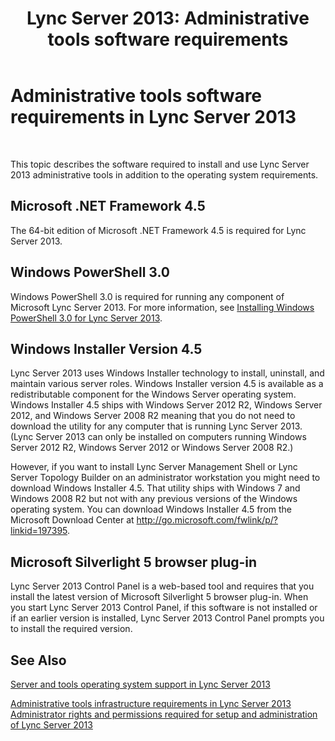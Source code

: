 ﻿---
title: 'Lync Server 2013: Administrative tools software requirements'
TOCTitle: Administrative tools software requirements
ms:assetid: 2fb172c3-7b84-4e49-981c-2a17e7a00a29
ms:mtpsurl: https://technet.microsoft.com/en-us/library/Gg195653(v=OCS.15)
ms:contentKeyID: 48183740
ms.date: 07/23/2014
mtps_version: v=OCS.15
---

# Administrative tools software requirements in Lync Server 2013

 


This topic describes the software required to install and use Lync Server 2013 administrative tools in addition to the operating system requirements.

## Microsoft .NET Framework 4.5

The 64-bit edition of Microsoft .NET Framework 4.5 is required for Lync Server 2013.

## Windows PowerShell 3.0

Windows PowerShell 3.0 is required for running any component of Microsoft Lync Server 2013. For more information, see [Installing Windows PowerShell 3.0 for Lync Server 2013](lync-server-2013-installing-windows-powershell-3-0.md).

## Windows Installer Version 4.5

Lync Server 2013 uses Windows Installer technology to install, uninstall, and maintain various server roles. Windows Installer version 4.5 is available as a redistributable component for the Windows Server operating system. Windows Installer 4.5 ships with Windows Server 2012 R2, Windows Server 2012, and Windows Server 2008 R2 meaning that you do not need to download the utility for any computer that is running Lync Server 2013. (Lync Server 2013 can only be installed on computers running Windows Server 2012 R2, Windows Server 2012 or Windows Server 2008 R2.)

However, if you want to install Lync Server Management Shell or Lync Server Topology Builder on an administrator workstation you might need to download Windows Installer 4.5. That utility ships with Windows 7 and Windows 2008 R2 but not with any previous versions of the Windows operating system. You can download Windows Installer 4.5 from the Microsoft Download Center at <http://go.microsoft.com/fwlink/p/?linkid=197395>.

## Microsoft Silverlight 5 browser plug-in

Lync Server 2013 Control Panel is a web-based tool and requires that you install the latest version of Microsoft Silverlight 5 browser plug-in. When you start Lync Server 2013 Control Panel, if this software is not installed or if an earlier version is installed, Lync Server 2013 Control Panel prompts you to install the required version.

## See Also


[Server and tools operating system support in Lync Server 2013](lync-server-2013-server-and-tools-operating-system-support.md)  


[Administrative tools infrastructure requirements in Lync Server 2013](lync-server-2013-administrative-tools-infrastructure-requirements.md)  
[Administrator rights and permissions required for setup and administration of Lync Server 2013](lync-server-2013-administrator-rights-and-permissions-required-for-setup-and-administration.md)

